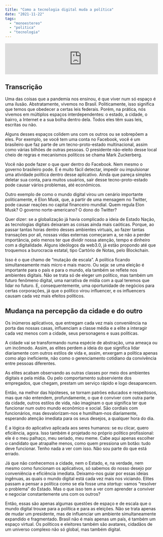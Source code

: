 ```yaml
---
title: "Como a tecnologia digital muda a política"
date: "2021-11-22"
tags: 
  - "monoestereo"
  - "politica"
  - "tecnologia"
---
```


<iframe src="https://anchor.fm/monoestereo/embed/episodes/Como-a-tecnologia-digital-muda-a-poltica-e1almd6" height="102px" width="100%" frameborder="0" scrolling="no"></iframe>

## Transcrição

Uma das coisas que a pandemia nos ensinou, é que viver num só espaço é uma ilusão. Abstratamente, vivemos no Brasil. Politicamente, isso significa que temos que obedecer a certas leis federais. Porém, na prática, nós vivemos em múltiplos espaços interdependentes: o estado, a cidade, o bairro, a Internet e a sua bolha dentro dela. Todos eles têm suas leis, escritas ou não.

Alguns desses espaços colidem uns com os outros ou se sobrepõem a eles. Por exemplo, se você tem uma conta no Facebook, você é um brasileiro que faz parte de um tecno-proto-estado multinacional, assim como várias bilhões de outras pessoas. O presidente não-eleito desse local cheio de regras e mecanismos políticos se chama Mark Zuckerberg.

Você não pode fazer o que quer dentro do Facebook. Nem mesmo o governo brasileiro pode. E é muito fácil detectar, impedir ou impulsionar uma atividade política dentro desse aplicativo. Ainda que pareça simples deletar sua conta, para muitos usuários, sair desse tecno-proto-estado pode causar vários problemas, até econômicos.

Outro exemplo de como o mundo digital virou um cenário importante politicamente, é Elon Musk, que, a partir de uma mensagem no Twitter, pode causar reações no capital financeiro mundial. Quem regula Elon Musk? O governo norte-americano? O dono do Twitter?

Quer dizer: se a globalização já havia complicado a ideia de Estado Nação, as tecnologias digitais deixaram as coisas ainda mais caóticas. Porque, ao passar tantas horas dentro desses ambientes virtuais, ao fazer tantas transações por ali, nossas vidas externas começaram a, se não a perder importância, pelo menos ter que dividir nossa atenção, tempo e dinheiro com a digitalidade. Alguns ideólogos da web3.0, já estão propondo até que troquemos a burocracia estatal, tipo Cartório de Notas, pelo Blockchain.

Isso é o que chamo de “mutação de escala”. A política ficando simultaneamente mais micro e mais macro. Ou seja: se uma eleição é importante para o país e para o mundo, ela também se reflete nos ambientes digitais. Não se trata só de eleger um político, mas também um futuro fenômeno digital, uma narrativa de mídia com a qual teremos que lidar no futuro. E, consequentemente, uma oportunidade de negócios para certas corporações, já que o político virou influencer, e os influencers causam cada vez mais efeitos políticos.

## Mudança na percepção da cidade e do outro

Os inúmeros aplicativos, que entregam cada vez mais conveniência na porta das nossas casas, influenciam a classe média e a elite a interagir cada vez menos com a cidade, seus personagens e suas políticas.

A cidade vai se transformando numa espécie de abstração, uma ameaça ou um incômodo. Assim, as elites perdem a ideia do que significa lidar diariamente com outros estilos de vida e, assim, enxergam a política apenas como algo ineficiente, não como o gerenciamento cotidiano da convivência entre pessoas diferentes.

As elites acabam observando as outras classes por meio dos ambientes digitais e pela mídia. Ou pelo comportamento subserviente dos empregados, que chegam, prestam um serviço rápido e logo desaparecem.

Então, na melhor das hipóteses, se tornam patrões educados e respeitosos, mas que não entendem, profundamente, o que é conviver com outra parte da cidade, outros estilos de vida, não imaginam o que significa ter que funcionar num outro mundo econômico e social. São cordiais com funcionários, mas desvalorizam-nos e humilham-nos diariamente, esperando atenção imediata para os seus desejos, a qualquer hora do dia.

É a lógica do aplicativo aplicada aos seres humanos: se eu clicar, quero eficiência, agora. Isso também é projetado no próprio político profissional: ele é o meu palhaço, meu seriado, meu meme. Cabe aqui apenas escolher o candidato que atrapalhe menos, como quem pressiona um botão: tudo deve funcionar. Tenho nada a ver com isso. Não sou parte do que está errado.

Já que não conhecemos a cidade, nem o Estado, e, na verdade, nem mesmo como funcionam os aplicativos, só sabemos do nosso desejo por conveniência e eficiência imediata. Deixamo-nos guiar por essas ideias ingênuas, as quais o mundo digital está cada vez mais nos viciando. Elites passam a pensar a política como se ela fosse uma _startup_: vamos “resolver o problema” do Estado. Mas o que isso tem a ver com aprender a conviver e negociar constantemente uns com os outros?

Então, essas são apenas algumas questões de espaço e de escala que o mundo digital trouxe para a política e para as eleições. Não se trata apenas de mudar um presidente, mas de influenciar um ambiente simultaneamente expandido e fragmentado. Brasil não é mais apenas um país, é também um espaço virtual. Os políticos e eleitores também são avatares, cidadãos de um universo complexo não só global, mas também digital.
